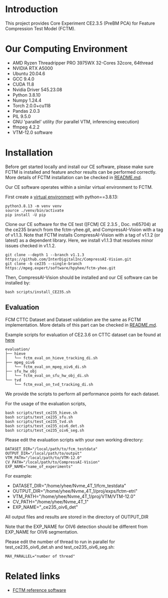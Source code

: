 # Introduction

This project provides Core Experiment CE2.3.5 (PreBM PCA) for Feature Compression Test Model (FCTM).

# Our Computing Environment

- AMD Ryzen Threadripper PRO 3975WX 32-Cores 32core, 64thread
- NVIDIA RTX A5000
- Ubuntu 20.04.6
- GCC 9.4.0
- CUDA 11.8
- Nvidia Driver 545.23.08
-   Python 3.8.10
-   Numpy 1.24.4
-   Torch 2.0.0+cu118
-   Pandas 2.0.3
-   PIL 9.5.0 
-   GNU 'parallel' utility (for parallel VTM, inferencing execution)
-   ffmpeg 4.2.2
-   VTM-12.0 software

# Installation

Before get started locally and install our CE software, please make sure FCTM is installed and feature anchor results can be performed correctly. More details of FCTM installation can be checked in [README.md](http://mpegx.int-evry.fr/software/MPEG/Video/fcm/fctm/-/blob/main/README.md).

Our CE software operates within a similar virtual environment to FCTM.

First create a [virtual environment](https://docs.python.org/3.8/library/venv.html) with python==3.8.13:

```
python3.8.13 -m venv venv
source ./venv/bin/activate
pip install -U pip
```

Clone our CE software for the CE test ([FCM] CE 2.3.5 , Doc. m65704) at the ce235 branch from the fctm-yhee.git, and CompressAI-Vision with a tag of v1.1.3. Note that FCTM installs CompressAI-Vision with a tag of v1.1.2 (or latest) as a dependent library. Here, we install v1.1.3 that resolves minor issues checked in v1.1.2.

```
git clone --depth 1 --branch v1.1.3 https://github.com/InterDigitalInc/CompressAI-Vision.git 
git clone -b ce235 --single-branch https://mpeg.expert/software/hpyhee/fctm-yhee.git
```

Then, CompressAI-Vision should be installed and our CE software can be installed by: 

```
bash scripts/install_CE235.sh
```

## Evaluation

FCM CTTC Dataset and Dataset validation are the same as FCTM implementation. More details of this part can be checked in [README.md](http://mpegx.int-evry.fr/software/MPEG/Video/fcm/fctm/-/blob/main/README.md).

Example scripts for evaluation of CE2.3.6 on CTTC dataset can be found at [here](scripts/evaluation/)

```
evaluation/
├── hieve
│   └── fctm_eval_on_hieve_tracking_di.sh
├── mpeg_oiv6
│   └── fctm_eval_on_mpeg_oiv6_di.sh
├── sfu_hw_obj
│   └── fctm_eval_on_sfu_hw_obj_di.sh
└── tvd
    └── fctm_eval_on_tvd_tracking_di.sh
```

We provide the scripts to perform all performance points for each dataset. 

For the usage of the evaluation scripts, 
```
bash scripts/test_ce235_hieve.sh
bash scripts/test_ce235_sfu.sh
bash scripts/test_ce235_tvd.sh
bash scripts/test_ce235_oiv6_det.sh
bash scripts/test_ce235_oiv6_seg.sh
```

Please edit the evaluation scripts with your own working directory:
```
DATASET_DIR="/local/path/to/fcm_testdata"
OUTPUT_DIR="/local/path/to/output"
VTM_PATH="/local/path/to/VTM-12.0"
CV_PATH="/local/path/to/CompressAI-Vision"
EXP_NAME="name_of_experiments"
```
For example:

- DATASET_DIR="/home/yhee/Nvme_4T_1/fcm_testdata"
- OUTPUT_DIR="/home/yhee/Nvme_4T_1/proj/exps/fctm-etri"
- VTM_PATH="/home/yhee/Nvme_4T_1/proj/VTM/VTM-12.0"
- CV_PATH="/home/yhee/Nvme_4T_1"
- EXP_NAME="_ce235_oiv6_det"

All output files and results are stored in the directory of OUTPUT_DIR

Note that the EXP_NAME for OIV6 detection should be different from EXP_NAME for OIV6 segmentation.

Please edit the number of thread to run in parallel for test_ce235_oiv6_det.sh and test_ce235_oiv6_seg.sh:
```
MAX_PARALLEL="number of thread"
```

# Related links
 * [FCTM reference software](http://mpegx.int-evry.fr/software/MPEG/Video/fcm/fctm)
